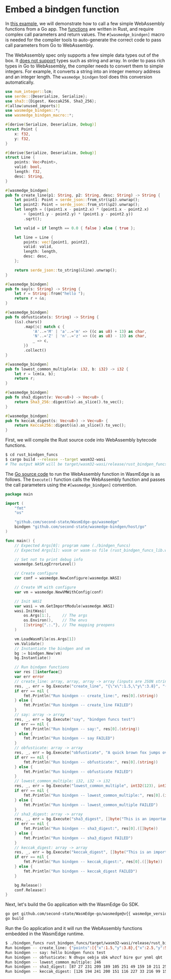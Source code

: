 # Embed a bindgen function

In [this example](https://github.com/second-state/WasmEdge-go-examples/tree/master/go_BindgenFuncs), we will demonstrate how to call a few simple WebAssembly functions from a Go app. The [functions](https://github.com/second-state/WasmEdge-go-examples/blob/master/go_BindgenFuncs/rust_bindgen_funcs/src/lib.rs) are written in Rust, and require complex call parameters and return values. The `#[wasmedge_bindgen]` macro is needed for the compiler tools to auto-generate the correct code to pass call parameters from Go to WebAssembly.

The WebAssembly spec only supports a few simple data types out of the box. It [does not support](https://medium.com/wasm/strings-in-webassembly-wasm-57a05c1ea333) types such as string and array. In order to pass rich types in Go to WebAssembly, the compiler needs to convert them to simple integers. For example, it converts a string into an integer memory address and an integer length. The `wasmedge_bindgen` tool does this conversion automatically.

```rust
use num_integer::lcm;
use serde::{Deserialize, Serialize};
use sha3::{Digest, Keccak256, Sha3_256};
#[allow(unused_imports)]
use wasmedge_bindgen::*;
use wasmedge_bindgen_macro::*;

#[derive(Serialize, Deserialize, Debug)]
struct Point {
    x: f32,
    y: f32,
}

#[derive(Serialize, Deserialize, Debug)]
struct Line {
    points: Vec<Point>,
    valid: bool,
    length: f32,
    desc: String,
}

#[wasmedge_bindgen]
pub fn create_line(p1: String, p2: String, desc: String) -> String {
    let point1: Point = serde_json::from_str(&p1).unwrap();
    let point2: Point = serde_json::from_str(&p2).unwrap();
    let length = ((point1.x - point2.x) * (point1.x - point2.x)
        + (point1.y - point2.y) * (point1.y - point2.y))
        .sqrt();

    let valid = if length == 0.0 { false } else { true };

    let line = Line {
        points: vec![point1, point2],
        valid: valid,
        length: length,
        desc: desc,
    };

    return serde_json::to_string(&line).unwrap();
}

#[wasmedge_bindgen]
pub fn say(s: String) -> String {
    let r = String::from("hello ");
    return r + &s;
}

#[wasmedge_bindgen]
pub fn obfusticate(s: String) -> String {
    (&s).chars()
        .map(|c| match c {
            'A'..='M' | 'a'..='m' => ((c as u8) + 13) as char,
            'N'..='Z' | 'n'..='z' => ((c as u8) - 13) as char,
            _ => c,
        })
        .collect()
}

#[wasmedge_bindgen]
pub fn lowest_common_multiple(a: i32, b: i32) -> i32 {
    let r = lcm(a, b);
    return r;
}

#[wasmedge_bindgen]
pub fn sha3_digest(v: Vec<u8>) -> Vec<u8> {
    return Sha3_256::digest(&v).as_slice().to_vec();
}

#[wasmedge_bindgen]
pub fn keccak_digest(s: Vec<u8>) -> Vec<u8> {
    return Keccak256::digest(&s).as_slice().to_vec();
}
```

First, we will compile the Rust source code into WebAssembly bytecode functions.

```bash
$ cd rust_bindgen_funcs
$ cargo build --release --target wasm32-wasi
# The output WASM will be target/wasm32-wasi/release/rust_bindgen_funcs_lib.wasm
```

The [Go source code](https://github.com/second-state/WasmEdge-go-examples/blob/master/go_BindgenFuncs/bindgen_funcs.go) to run the WebAssembly function in WasmEdge is as follows. The `Execute()` function calls the WebAssembly function and passes the call parameters using the `#[wasmedge_bindgen]` convention.

```go
package main

import (
	"fmt"
	"os"

	"github.com/second-state/WasmEdge-go/wasmedge"
	bindgen "github.com/second-state/wasmedge-bindgen/host/go"
)

func main() {
	// Expected Args[0]: program name (./bindgen_funcs)
	// Expected Args[1]: wasm or wasm-so file (rust_bindgen_funcs_lib.wasm))

	// Set not to print debug info
	wasmedge.SetLogErrorLevel()

	// Create configure
	var conf = wasmedge.NewConfigure(wasmedge.WASI)

	// Create VM with configure
	var vm = wasmedge.NewVMWithConfig(conf)

	// Init WASI
	var wasi = vm.GetImportModule(wasmedge.WASI)
	wasi.InitWasi(
		os.Args[1:],     // The args
		os.Environ(),    // The envs
		[]string{".:."}, // The mapping preopens
	)

	vm.LoadWasmFile(os.Args[1])
	vm.Validate()
	// Instantiate the bindgen and vm
	bg := bindgen.New(vm)
	bg.Instantiate()

	// Run bindgen functions
	var res []interface{}
	var err error
	// create_line: array, array, array -> array (inputs are JSON stringified)
	res, _, err = bg.Execute("create_line", "{\"x\":1.5,\"y\":3.8}", "{\"x\":2.5,\"y\":5.8}", "A thin red line")
	if err == nil {
		fmt.Println("Run bindgen -- create_line:", res[0].(string))
	} else {
		fmt.Println("Run bindgen -- create_line FAILED")
	}
	// say: array -> array
	res, _, err = bg.Execute("say", "bindgen funcs test")
	if err == nil {
		fmt.Println("Run bindgen -- say:", res[0].(string))
	} else {
		fmt.Println("Run bindgen -- say FAILED")
	}
	// obfusticate: array -> array
	res, _, err = bg.Execute("obfusticate", "A quick brown fox jumps over the lazy dog")
	if err == nil {
		fmt.Println("Run bindgen -- obfusticate:", res[0].(string))
	} else {
		fmt.Println("Run bindgen -- obfusticate FAILED")
	}
	// lowest_common_multiple: i32, i32 -> i32
	res, _, err = bg.Execute("lowest_common_multiple", int32(123), int32(2))
	if err == nil {
		fmt.Println("Run bindgen -- lowest_common_multiple:", res[0].(int32))
	} else {
		fmt.Println("Run bindgen -- lowest_common_multiple FAILED")
	}
	// sha3_digest: array -> array
	res, _, err = bg.Execute("sha3_digest", []byte("This is an important message"))
	if err == nil {
		fmt.Println("Run bindgen -- sha3_digest:", res[0].([]byte))
	} else {
		fmt.Println("Run bindgen -- sha3_digest FAILED")
	}
	// keccak_digest: array -> array
	res, _, err = bg.Execute("keccak_digest", []byte("This is an important message"))
	if err == nil {
		fmt.Println("Run bindgen -- keccak_digest:", res[0].([]byte))
	} else {
		fmt.Println("Run bindgen -- keccak_digest FAILED")
	}

	bg.Release()
	conf.Release()
}
```

Next, let's build the Go application with the WasmEdge Go SDK.

```bash
go get github.com/second-state/WasmEdge-go/wasmedge@v{{ wasmedge_version }}
go build
```

Run the Go application and it will run the WebAssembly functions embedded in the WasmEdge runtime.

```bash
$ ./bindgen_funcs rust_bindgen_funcs/target/wasm32-wasi/release/rust_bindgen_funcs_lib.wasm
Run bindgen -- create_line: {"points":[{"x":1.5,"y":3.8},{"x":2.5,"y":5.8}],"valid":true,"length":2.2360682,"desc":"A thin red line"}
Run bindgen -- say: hello bindgen funcs test
Run bindgen -- obfusticate: N dhvpx oebja sbk whzcf bire gur ynml qbt
Run bindgen -- lowest_common_multiple: 246
Run bindgen -- sha3_digest: [87 27 231 209 189 105 251 49 159 10 211 250 15 159 154 181 43 218 26 141 56 199 25 45 60 10 20 163 54 211 195 203]
Run bindgen -- keccak_digest: [126 194 241 200 151 116 227 33 216 99 159 22 107 3 177 169 216 191 114 156 174 193 32 159 246 228 245 133 52 75 55 27]
```
